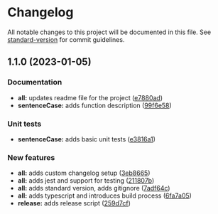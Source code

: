 # Changelog

All notable changes to this project will be documented in this file. See [standard-version](https://github.com/conventional-changelog/standard-version) for commit guidelines.

## 1.1.0 (2023-01-05)


### Documentation

* **all:** updates readme file for the project ([e7880ad](https://github.com/adam-sokolowski/medium-custom-conventional-changelog/commit/e7880ad094995397593800a1c959732be731cd69))
* **sentenceCase:** adds function description ([99f6e58](https://github.com/adam-sokolowski/medium-custom-conventional-changelog/commit/99f6e585fd11e1d63c907217d63465f992157b62))


### Unit tests

* **sentenceCase:** adds basic unit tests ([e3816a1](https://github.com/adam-sokolowski/medium-custom-conventional-changelog/commit/e3816a19beac154d0b3ee899a4f047d84741e9ca))


### New features

* **all:** adds custom changelog setup ([3eb8665](https://github.com/adam-sokolowski/medium-custom-conventional-changelog/commit/3eb866502bcd5d435933dba3c78578045cfedc75))
* **all:** adds jest and support for testing ([211807b](https://github.com/adam-sokolowski/medium-custom-conventional-changelog/commit/211807beeb325cf445a58735a107e866db3e0343))
* **all:** adds standard version, adds gitignore ([7adf64c](https://github.com/adam-sokolowski/medium-custom-conventional-changelog/commit/7adf64cf89c787538ffeecaac4946dedf22a99fa))
* **all:** adds typescript and introduces build process ([6fa7a05](https://github.com/adam-sokolowski/medium-custom-conventional-changelog/commit/6fa7a058a1ad8bff8c20860b4289e6a0c6d20b96))
* **release:** adds release script ([259d7cf](https://github.com/adam-sokolowski/medium-custom-conventional-changelog/commit/259d7cf6cab7a9c3be6d3fc4674f3b8931d11457))
